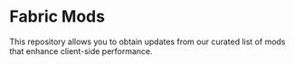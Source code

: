 # Fabric Mods
This repository allows you to obtain updates from our curated list of mods that enhance client-side performance. 
